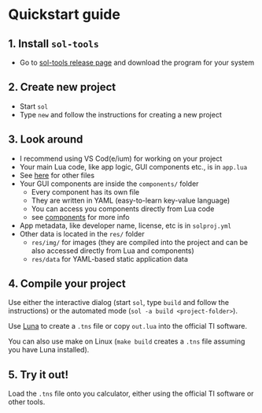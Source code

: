 
# Quickstart guide

## 1. Install `sol-tools`

 - Go to [sol-tools release page](https://github.com/alexcoder04/sol-tools/releases/latest) and download the program for your system

## 2. Create new project

 - Start `sol`
 - Type `new` and follow the instructions for creating a new project

## 3. Look around

 - I recommend using VS Cod(e/ium) for working on your project
 - Your main Lua code, like app logic, GUI components etc., is in `app.lua`
 - See [here](./files.html) for other files
 - Your GUI components are inside the `components/` folder
   - Every component has its own file
   - They are written in YAML (easy-to-learn key-value language)
   - You can access you components directly from Lua code
   - see [components](./components.html) for more info
 - App metadata, like developer name, license, etc is in `solproj.yml`
 - Other data is located in the `res/` folder
   - `res/img/` for images (they are compiled into the project and can be also accessed directly from Lua and components)
   - `res/data` for YAML-based static application data

## 4. Compile your project

Use either the interactive dialog (start `sol`, type `build` and follow the instructions) or the automated mode (`sol -a build <project-folder>`).

Use [Luna](https://github.com/ndless-nspire/Luna) to create a `.tns` file or copy `out.lua` into the official TI software.

You can also use make on Linux (`make build` creates a `.tns` file assuming you have Luna installed).

## 5. Try it out!

Load the `.tns` file onto you calculator, either using the official TI software or other tools.
